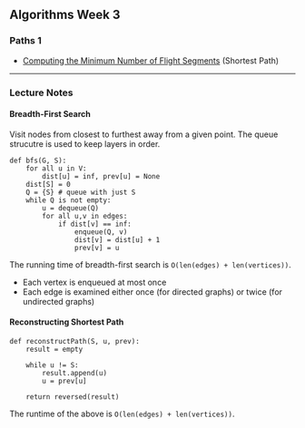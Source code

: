 ## Algorithms Week 3
### Paths 1

* [Computing the Minimum Number of Flight Segments]() (Shortest Path)

---

### Lecture Notes
#### Breadth-First Search
Visit nodes from closest to furthest away from a given point. The queue
strucutre is used to keep layers in order.

```
def bfs(G, S):
	for all u in V:
		dist[u] = inf, prev[u] = None
	dist[S] = 0
	Q = {S} # queue with just S
	while Q is not empty:
		u = dequeue(Q)
		for all u,v in edges:
			if dist[v] == inf:
				enqueue(Q, v)
				dist[v] = dist[u] + 1
				prev[v] = u

```


The running time of breadth-first search is `O(len(edges) + len(vertices))`.
* Each vertex is enqueued at most once
* Each edge is examined either once (for directed graphs) or twice (for undirected graphs)

#### Reconstructing Shortest Path
```
def reconstructPath(S, u, prev):
	result = empty

	while u != S:
		result.append(u)
		u = prev[u]

	return reversed(result)
```

The runtime of the above is `O(len(edges) + len(vertices))`.